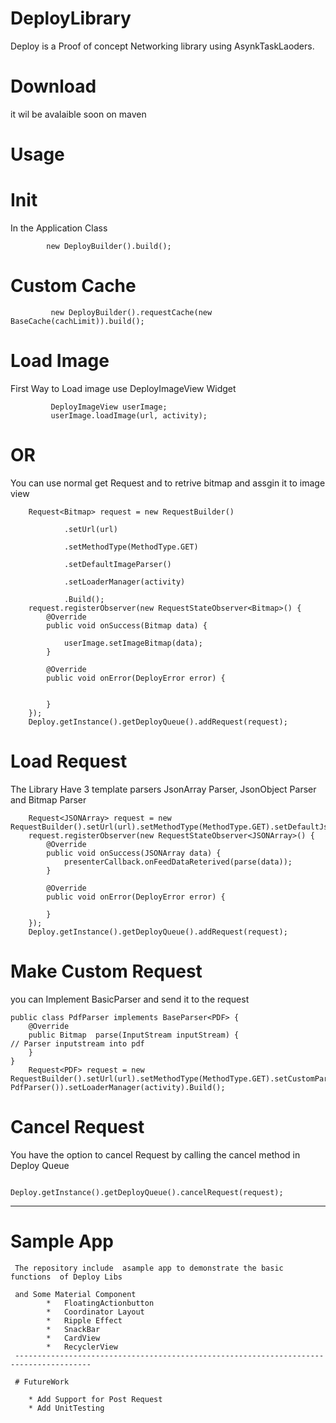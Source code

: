 # DeployLibrary
  Deploy is a Proof of concept  Networking library using AsynkTaskLaoders.
# Download
 it wil be avalaible soon on maven
# Usage

# Init
 In the Application Class 

            new DeployBuilder().build();

# Custom Cache

             new DeployBuilder().requestCache(new BaseCache(cachLimit)).build();

 # Load Image

 First Way to Load image use  DeployImageView Widget

             DeployImageView userImage;
             userImage.loadImage(url, activity);

  # OR

  You can use normal get Request and to retrive bitmap and assgin it to image view

        Request<Bitmap> request = new RequestBuilder()

                .setUrl(url)

                .setMethodType(MethodType.GET)

                .setDefaultImageParser()

                .setLoaderManager(activity)

                .Build();
        request.registerObserver(new RequestStateObserver<Bitmap>() {
            @Override
            public void onSuccess(Bitmap data) {

                userImage.setImageBitmap(data);
            }

            @Override
            public void onError(DeployError error) {


            }
        });
        Deploy.getInstance().getDeployQueue().addRequest(request);


# Load Request
 The Library Have 3 template parsers JsonArray Parser, JsonObject Parser and Bitmap Parser

        Request<JSONArray> request = new RequestBuilder().setUrl(url).setMethodType(MethodType.GET).setDefaultJsonArrayParser().setLoaderManager(activity).Build();
        request.registerObserver(new RequestStateObserver<JSONArray>() {
            @Override
            public void onSuccess(JSONArray data) {
                presenterCallback.onFeedDataReterived(parse(data));
            }

            @Override
            public void onError(DeployError error) {

            }
        });
        Deploy.getInstance().getDeployQueue().addRequest(request);

 # Make Custom Request

 you can Implement BasicParser and send it to the request

    public class PdfParser implements BaseParser<PDF> {
        @Override
        public Bitmap  parse(InputStream inputStream) {
    // Parser inputstream into pdf
        }
    }
        Request<PDF> request = new RequestBuilder().setUrl(url).setMethodType(MethodType.GET).setCustomParser(new PdfParser()).setLoaderManager(activity).Build();



 # Cancel Request

  You have the option to cancel Request by calling the cancel method in Deploy Queue

              Deploy.getInstance().getDeployQueue().cancelRequest(request);


--------------------------------------------------------------------------------------
  # Sample App


     The repository include  asample app to demonstrate the basic functions  of Deploy Libs

     and Some Material Component
            *   FloatingActionbutton
            *   Coordinator Layout
            *   Ripple Effect
            *   SnackBar
            *   CardView
            *   RecyclerView
     ---------------------------------------------------------------------------------------

     # FutureWork

        * Add Support for Post Request
        * Add UnitTesting



        
        

   
